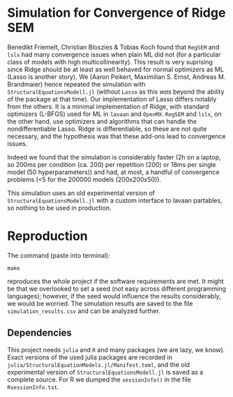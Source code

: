# Simulation for Convergence of Ridge SEM

Benedikt Friemelt, Christian Bloszies & Tobias Koch found that `RegSEM` and `lslx` had many convergence issues when plain ML did not (for a particular class of models with high multicollinearity).
This result is very suprising since Ridge should be at least as well behaved for normal optimizers as ML (Lasso is another story).
We (Aaron Peikert, Maximilian S. Ernst, Andreas M. Brandmaier) hence repeated the simulation with `StructuralEquationsModell.jl` (without `Lasso` as this *was* beyond the ability of the package at that time).
Our implementation of Lasso differs notably from the others.
It is a minimal implementation of Ridge, with standard optimizers (L-BFGS) used for ML in `lavaan` and `OpenMX`.
`RegSEM` and `lslx`, on the other hand, use optimizers and algorithms that can handle the nondifferentiable Lasso.
Ridge is differentiable, so these are not quite necessary, and the hypothesis was that these add-ons lead to convergence issues.

Indeed we found that the simulation is considerably faster (2h on a laptop, so 200ms per condition (ca. 200) per repetition (200) or 18ms per single model (50 hyperparameters)) and had, at most, a handful of convergence problems (<5 for the 200000 models (200x200x50)).

This simulation uses an old experimental version of `StructuralEquationsModell.jl` with a custom interface to lavaan partables, so nothing to be used in production.

# Reproduction

The command (paste into terminal):

```
make
```

reproduces the whole project if the software requirements are met.
It might be that we overlooked to set a seed (not easy across different programming languages); however, if the seed would influence the results considerably, we would be worried.
The simulation results are saved to the file `simulation_results.csv` and can be analyzed further.

## Dependencies

This project needs `julia` and `R` and many packages (we are lazy, we know).
Exact versions of the used julia packages are recorded in `julia/StructuralEquationModels.jl/Manifest.toml`, and the old experimental version of `StructuralEquationsModell.jl` is saved as a complete source.
For R we dumped the `sessionInfo()` in the file `RsessionInfo.txt`.
